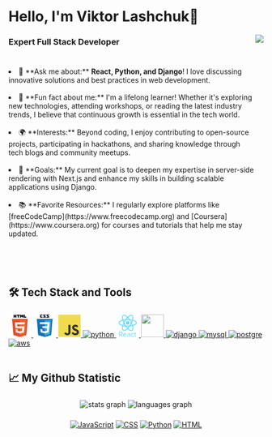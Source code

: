 <h1 align="left">Hello, I'm Viktor Lashchuk👋</h1>

<img align="right" height="350" src="https://moldech.com/wp-content/uploads/2022/07/96143-developer.gif" />

###

<p align="left">

###

<h3 align="left">Expert Full Stack Developer</h3>

###

<br>   
<li>💬 **Ask me about:** <b>React, Python, and Django</b>! I love discussing innovative solutions and best practices in web development.</li>
<br>
<li>🌟 **Fun fact about me:** I'm a lifelong learner! Whether it's exploring new technologies, attending workshops, or reading the latest industry trends, I believe that continuous growth is essential in the tech world.</li>
<br>
<li>🌍 **Interests:** Beyond coding, I enjoy contributing to open-source projects, participating in hackathons, and sharing knowledge through tech blogs and community meetups.</li>
<br>
<li>🎯 **Goals:** My current goal is to deepen my expertise in server-side rendering with Next.js and enhance my skills in building scalable applications using Django.</li>
<br>
<li>📚 **Favorite Resources:** I regularly explore platforms like [freeCodeCamp](https://www.freecodecamp.org) and [Coursera](https://www.coursera.org) for courses and tutorials that help me stay updated.</li>
<br>

###

##

<br clear="both">

<h2 align="left">🛠️ Tech Stack and Tools</h2>

###

<div align="left">
<a href="https://www.w3.org/html/" target="_blank"> <img src="https://raw.githubusercontent.com/devicons/devicon/master/icons/html5/html5-original-wordmark.svg" alt="html5" width="45" height="45"/> </a>
<a href="https://www.w3schools.com/css/" target="_blank"> <img src="https://raw.githubusercontent.com/devicons/devicon/master/icons/css3/css3-original-wordmark.svg" alt="css3" width="45" height="45"/> </a>
<a href="https://developer.mozilla.org/en-US/docs/Web/JavaScript" target="_blank"> <img src="https://raw.githubusercontent.com/devicons/devicon/master/icons/javascript/javascript-original.svg" alt="javascript" width="45" height="45"/> </a>
<a href="https://www.python.org" target="_blank"> <img src="https://www.vectorlogo.zone/logos/python/python-icon.svg" alt="python" width="45" height="45"/> </a>
<a href="https://reactjs.org" target="_blank"> <img src="https://raw.githubusercontent.com/devicons/devicon/master/icons/react/react-original-wordmark.svg" alt="react" width="45" height="45"/> </a>
<a href="https://nextjs.org" target="_blank"> <img src="https://img.icons8.com/?size=100&id=yUdJlcKanVbh&format=png&color=000000" width="45" height="45"/> </a>
<a href="https://www.djangoproject.com/" target="_blank"> <img src="https://www.vectorlogo.zone/logos/django/django-icon.svg" alt="django" width="45" height="45"/> </a>
<a href="https://www.mysql.com" target="_blank"> <img src="https://www.svgrepo.com/show/303251/mysql-logo.svg" alt="mysql" width="45" height="45"/> </a>
<a href="https://www.postgresql.org" target="_blank"> <img src="https://www.svgrepo.com/show/303301/postgresql-logo.svg" alt="postgre" width="45" height="45"/> </a>
<a href="https://aws.amazon.com" target="_blank"> <img src="https://img.icons8.com/?size=48&id=33039&format=png" alt="aws" width="45" height="45"/> </a>
</div>
<br>

<h2 align="left">📈 My Github Statistic</h2>

###

<div align="center">
  <img src="https://github-readme-stats.vercel.app/api?username=viktorlashchuk&hide_title=false&hide_rank=false&show_icons=true&include_all_commits=true&count_private=true&disable_animations=false&theme=react&locale=en&hide_border=true" height="150" alt="stats graph"  />
  <img src="https://github-readme-stats.vercel.app/api/top-langs?username=viktorlashchuk&locale=en&hide_title=false&layout=compact&card_width=320&langs_count=6&theme=react&hide_border=true" height="150" alt="languages graph"  />

###

[![JavaScript](https://img.shields.io/badge/JavaScript-37.47%25-yellow)]()
[![CSS](https://img.shields.io/badge/CSS-33.64%25-blue)]()
[![Python](https://img.shields.io/badge/Python-21.44%25-8E44AD)]()
[![HTML](https://img.shields.io/badge/HTML-6.00%25-orange)]()
</div>
